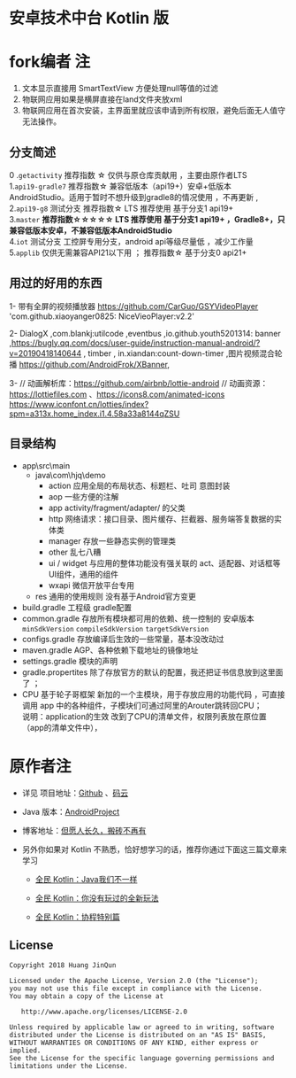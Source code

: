 # 安卓技术中台 Kotlin 版

# fork编者 注

1. 文本显示直接用 SmartTextView 方便处理null等值的过滤
2. 物联网应用如果是横屏直接在land文件夹放xml
3. 物联网应用在首次安装，主界面里就应该申请到所有权限，避免后面无人值守 无法操作。

## 分支简述

0 .`getactivity` 推荐指数 ☆ 仅供与原仓库贡献用 ，主要由原作者LTS   
1.`api19-gradle7` 推荐指数☆ 兼容低版本（api19+）安卓+低版本AndroidStudio。适用于暂时不想升级到gradle8的情况使用 ，不再更新 ,    
2.`api19-g8` 测试分支 推荐指数☆ LTS 推荐使用 基于分支1 api19+  
3.`master` **推荐指数☆☆☆☆☆ LTS 推荐使用 基于分支1 api19+ ，Gradle8+，只兼容低版本安卓，不兼容低版本AndroidStudio**  
4.`iot` 测试分支 工控屏专用分支，android api等级尽量低 ，减少工作量   
5.`applib` 仅供无需兼容API21以下用 ； 推荐指数☆ 基于分支0 api21+

## 用过的好用的东西

1- 带有全屏的视频播放器   https://github.com/CarGuo/GSYVideoPlayer    'com.github.xiaoyanger0825:
NiceVieoPlayer:v2.2'

2- DialogX ,com.blankj:utilcode ,eventbus ,io.github.youth5201314:
banner ,https://bugly.qq.com/docs/user-guide/instruction-manual-android/?v=20190418140644  , timber ,
in.xiandan:count-down-timer ,图片视频混合轮播 https://github.com/AndroidFrok/XBanner,

3- // 动画解析库：https://github.com/airbnb/lottie-android
// 动画资源：https://lottiefiles.com
、https://icons8.com/animated-icons https://www.iconfont.cn/lotties/index?spm=a313x.home_index.i1.4.58a33a8144qZSU
## 目录结构
* app\src\main 
  * java\com\hjq\demo
    *  action 应用全局的布局状态、标题栏、吐司 意图封装
    *  aop 一些方便的注解 
    *  app activity/fragment/adapter/ 的父类 
    * http 网络请求：接口目录、图片缓存、拦截器、服务端答复数据的实体类 
    * manager 存放一些静态实例的管理类
    * other 乱七八糟
    * ui / widget  与应用的整体功能没有强关联的 act、适配器、对话框等UI组件，通用的组件
    * wxapi 微信开放平台专用 
  * res 通用的使用规则 没有基于Android官方变更
* build.gradle 工程级 gradle配置
* common.gradle 存放所有模块都可用的依赖、统一控制的 安卓版本  `minSdkVersion` `compileSdkVersion` `targetSdkVersion`
* configs.gradle 存放编译后生效的一些常量，基本没改动过
* maven.gradle AGP、各种依赖下载地址的镜像地址
* settings.gradle 模块的声明
* gradle.propertites 除了存放官方的默认的配置，我还把证书信息放到这里面了 ；
* CPU 基于轮子哥框架 新加的一个主模块，用于存放应用的功能代码 ，可直接调用 app 中的各种组件，子模块们可通过阿里的Arouter跳转回CPU；  
  说明：application的生效 改到了CPU的清单文件，权限列表放在原位置（app的清单文件中），
# 原作者注

* 详见 项目地址：[Github](https://github.com/getActivity/AndroidProject-Kotlin)
  、[码云](https://gitee.com/getActivity/AndroidProject-Kotlin)

* Java 版本：[AndroidProject](https://github.com/getActivity/AndroidProject)

* 博客地址：[但愿人长久，搬砖不再有](https://www.jianshu.com/p/77dd326f21dc)

* 另外你如果对 Kotlin 不熟悉，恰好想学习的话，推荐你通过下面这三篇文章来学习

    * [全民 Kotlin：Java我们不一样](https://www.jianshu.com/p/a01e6b957269)

    * [全民 Kotlin：你没有玩过的全新玩法](https://www.jianshu.com/p/884ca0a49e5e)

    * [全民 Kotlin：协程特别篇](https://www.jianshu.com/p/2e0746c7d4f3)

## License

```text
Copyright 2018 Huang JinQun

Licensed under the Apache License, Version 2.0 (the "License");
you may not use this file except in compliance with the License.
You may obtain a copy of the License at

   http://www.apache.org/licenses/LICENSE-2.0

Unless required by applicable law or agreed to in writing, software
distributed under the License is distributed on an "AS IS" BASIS,
WITHOUT WARRANTIES OR CONDITIONS OF ANY KIND, either express or implied.
See the License for the specific language governing permissions and
limitations under the License.
```